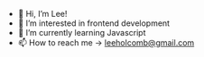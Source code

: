 - 👋 Hi, I’m Lee!
- 👀 I’m interested in frontend development
- 🌱 I’m currently learning Javascript
- 📫 How to reach me -> leeholcomb@gmail.com

<!---
lholcomb/lholcomb is a ✨ special ✨ repository because its `README.md` (this file) appears on your GitHub profile.
You can click the Preview link to take a look at your changes.
--->
